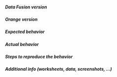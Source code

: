 <!--
This is an issue template. Please fill in the relevant details in the
sections below.
-->

##### Data Fusion version
<!-- From menu _Options→Add-ons→Data Fusion_ -->


##### Orange version
<!-- From menu _Help→About→Version_ or code `Orange.version.full_version` -->


##### Expected behavior



##### Actual behavior



##### Steps to reproduce the behavior



##### Additional info (worksheets, data, screenshots, ...)


